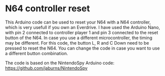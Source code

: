# N64 controller reset
This Arduino code can be used to reset your N64 with a N64 controller, which is very usefull if you own an Everdrive. I have used the Arduino Nano, with pin 2 connected to controller player 1 and pin 3 connected to the reset button of the N64. In case you use a different microcontroller, the timing may be different. For this code, the button L, R and C Down need to be pressed to reset the N64. You can change the code in case you want to use a different button combination.

The code is based on the NintendoSpy Arduino code:
https://github.com/jaburns/NintendoSpy
